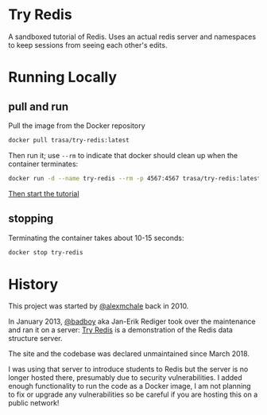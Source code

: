 Try Redis
=========

A sandboxed tutorial of Redis. Uses an actual redis server and namespaces to keep sessions from seeing each other's edits.

# Running Locally

## pull and run

Pull the image from the Docker repository 
```bash
docker pull trasa/try-redis:latest
```

Then run it; use `--rm` to indicate that docker should clean up when the container terminates:

```bash
docker run -d --name try-redis --rm -p 4567:4567 trasa/try-redis:latest
```

[Then start the tutorial](http://127.0.0.1:4567/)


## stopping

Terminating the container takes about 10-15 seconds:

```bash
docker stop try-redis
```

# History

This project was started by [@alexmchale](https://github.com/alexmchale/) back in 2010.

In January 2013, [@badboy](https://github.com/badboy/) aka Jan-Erik Rediger took over the maintenance and ran it on a server: 
[Try Redis](http://try.redis.io) is a demonstration of the Redis data structure server.

The site and the codebase was declared unmaintained since March 2018.

I was using that server to introduce students to Redis but the server is no longer hosted there, presumably due to security vulnerabilities.
I added enough functionality to run the code as a Docker image, I am not planning to fix or upgrade any vulnerabilities so be careful
if you are hosting this on a public network!

